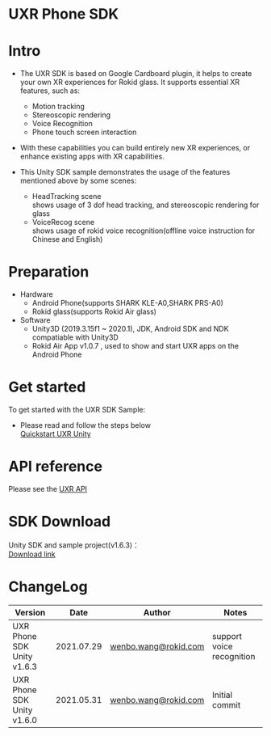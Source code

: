 
# UXR Phone SDK

# Intro
* The UXR SDK is based on Google Cardboard plugin, it helps to create your own XR experiences for Rokid glass. It supports
essential XR features, such as:

    * Motion tracking
    * Stereoscopic rendering
    * Voice Recognition
    * Phone touch screen interaction

* With these capabilities you can build entirely new XR experiences, or enhance
existing apps with XR capabilities.

* This Unity SDK sample demonstrates the usage of the features mentioned above by some scenes:
     * HeadTracking scene  
   shows usage of 3 dof head tracking, and stereoscopic rendering for glass
    * VoiceRecog scene  
   shows usage of rokid voice recognition(offline voice instruction for Chinese and English)
    

# Preparation
  * Hardware
    *  Android Phone(supports SHARK KLE-A0,SHARK PRS-A0)
    *  Rokid glass(supports Rokid Air glass)
  * Software
    *  Unity3D (2019.3.15f1 ~ 2020.1), JDK, Android SDK and NDK compatiable with Unity3D
    *  Rokid Air App v1.0.7 , used to show and start UXR apps on the Android Phone

# Get started

To get started with the UXR SDK Sample:

* Please read and follow the steps below  
 [Quickstart UXR Unity](./Quickstart_UXR_Unity_EN.md) 


# API reference

Please see the [UXR API](./UXR_API_EN.md)


# SDK Download
Unity SDK and sample project(v1.6.3)：  
[Download link](https://ota-g.rokidcdn.com/toB/Rokid_Glass/SDK/UXR_SDK/Unity/forPhone/RokidUXR_Unity_ForPhone_1.6.3.zip)


# ChangeLog

| Version                      | Date       | Author               | Notes                       |
| --------                     | ---------- | -------------------- | --------------------------- |
| UXR Phone SDK Unity v1.6.3   | 2021.07.29 | wenbo.wang@rokid.com | support voice recognition   |
| UXR Phone SDK Unity v1.6.0   | 2021.05.31 | wenbo.wang@rokid.com | Initial commit              |





